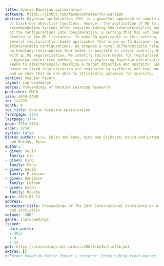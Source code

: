 ```yaml
---
title: Sparse Bayesian optimization
software: https://github.com/facebookresearch/SparseBO
abstract: Bayesian optimization (BO) is a powerful approach to sample-efficient optimization
  of black-box objective functions. However, the application of BO to areas such as
  recommendation systems often requires taking the interpretability and simplicity
  of the configurations into consideration, a setting that has not been previously
  studied in the BO literature. To make BO applicable in this setting, we present
  several regularization-based approaches that allow us to discover sparse and more
  interpretable configurations. We propose a novel differentiable relaxation based
  on homotopy continuation that makes it possible to target sparsity by working directly
  with $L_0$ regularization. We identify failure modes for regularized BO and develop
  a hyperparameter-free method, sparsity exploring Bayesian optimization (SEBO) that
  seeks to simultaneously maximize a target objective and sparsity. SEBO and methods
  based on fixed regularization are evaluated on synthetic and real-world problems,
  and we show that we are able to efficiently optimize for sparsity.
section: Regular Papers
layout: inproceedings
series: Proceedings of Machine Learning Research
publisher: PMLR
issn: 2640-3498
id: liu23b
month: 0
tex_title: Sparse Bayesian optimization
firstpage: 3754
lastpage: 3774
page: 3754-3774
order: 3754
cycles: false
bibtex_author: Liu, Sulin and Feng, Qing and Eriksson, David and Letham, Benjamin
  and Bakshy, Eytan
author:
- given: Sulin
  family: Liu
- given: Qing
  family: Feng
- given: David
  family: Eriksson
- given: Benjamin
  family: Letham
- given: Eytan
  family: Bakshy
date: 2023-04-11
address:
container-title: Proceedings of The 26th International Conference on Artificial Intelligence
  and Statistics
volume: '206'
genre: inproceedings
issued:
  date-parts:
  - 2023
  - 4
  - 11
pdf: https://proceedings.mlr.press/v206/liu23b/liu23b.pdf
extras: []
# Format based on Martin Fenner's citeproc: https://blog.front-matter.io/posts/citeproc-yaml-for-bibliographies/
---
```

